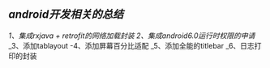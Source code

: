 ***android开发相关的总结***
-
_1、集成rxjava + retrofit的网络加载封装_
_2、集成android6.0运行时权限的申请_
_3、添加tablayout
-4、添加屏幕百分比适配
_5、添加全能的titlebar
_6、日志打印的封装
